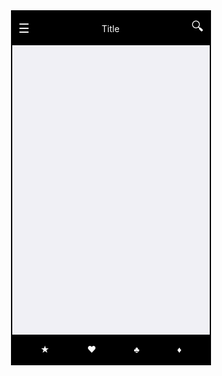 <div style="border: 2px solid black; width: 320px; height: 568px; position: relative; background-color: #f0f0f5; margin: 0 auto; box-sizing: border-box;">
  <div style="background-color: #000; color: #fff; text-align: center; padding: 10px; box-sizing: border-box; display: flex; justify-content: space-between; align-items: center;">
    <div style="font-size: 20px;">☰</div>
    <div>Title</div>
    <div style="font-size: 20px;">🔍</div>
  </div>

  <div style="position: absolute; bottom: 0; width: 100%; background-color: #000; color: #fff; text-align: center; padding: 15px; box-sizing: border-box; display: flex; justify-content: space-around; align-items: center;">
    <div>&#9733;</div>
    <div>&#9829;</div>
    <div>&#9827;</div>
    <div>&#9830;</div>
  </div>
</div>
